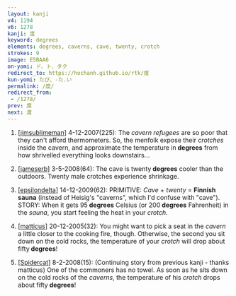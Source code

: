 ```yaml
---
layout: kanji
v4: 1194
v6: 1278
kanji: 度
keyword: degrees
elements: degrees, caverns, cave, twenty, crotch
strokes: 9
image: E5BAA6
on-yomi: ド、ト、タク
redirect_to: https://hochanh.github.io/rtk/度
kun-yomi: たび、-た.い
permalink: /度/
redirect_from:
 - /1278/
prev: 席
next: 渡
---
```


1) [<a href="http://kanji.koohii.com/profile/jimsublimeman">jimsublimeman</a>] 4-12-2007(225): The <em>cavern refugees</em> are so poor that they can&#039;t afford thermometers. So, the menfolk expose their <em>crotches</em> inside the cavern, and approximate the temperature in<strong> degrees</strong> from how shrivelled everything looks downstairs...

2) [<a href="http://kanji.koohii.com/profile/jameserb">jameserb</a>] 3-5-2008(64): The cave is twenty<strong> degrees</strong> cooler than the outdoors. Twenty male crotches experience shrinkage.

3) [<a href="http://kanji.koohii.com/profile/epsilondelta">epsilondelta</a>] 14-12-2009(62): PRIMITIVE: <em>Cave</em> + <em>twenty</em> = <strong>Finnish sauna</strong> (instead of Heisig&#039;s &quot;caverns&quot;, which I&#039;d confuse with &quot;cave&quot;). STORY: When it gets 95<strong> degrees</strong> Celsius (or 200<strong> degrees</strong> Fahrenheit) in the <em>sauna</em>, you start feeling the heat in your <em>crotch</em>.

4) [<a href="http://kanji.koohii.com/profile/matticus">matticus</a>] 20-12-2005(32): You might want to pick a seat in the <em>cavern</em> a little closer to the cooking fire, though. Otherwise, the second you sit down on the cold rocks, the temperature of your <em>crotch</em> will drop about fifty<strong> degrees</strong>!

5) [<a href="http://kanji.koohii.com/profile/Spidercat">Spidercat</a>] 8-2-2008(15): (Continuing story from previous kanji - thanks matticus) One of the commoners has no towel. As soon as he sits down on the cold rocks of the <em>caverns</em>, the temperature of his <em>crotch</em> drops about fifty<strong> degrees</strong>!

